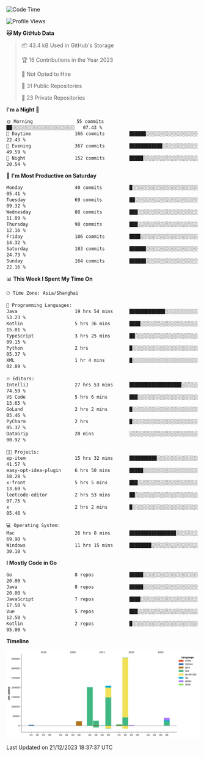 <!--START_SECTION:waka-->
![Code Time](http://img.shields.io/badge/Code%20Time-2%2C195%20hrs%2036%20mins-blue)

![Profile Views](http://img.shields.io/badge/Profile%20Views-1-blue)

**🐱 My GitHub Data** 

> 📦 43.4 kB Used in GitHub's Storage 
 > 
> 🏆 16 Contributions in the Year 2023
 > 
> 🚫 Not Opted to Hire
 > 
> 📜 31 Public Repositories 
 > 
> 🔑 23 Private Repositories 
 > 
**I'm a Night 🦉** 

```text
🌞 Morning                55 commits          ██░░░░░░░░░░░░░░░░░░░░░░░   07.43 % 
🌆 Daytime                166 commits         ██████░░░░░░░░░░░░░░░░░░░   22.43 % 
🌃 Evening                367 commits         ████████████░░░░░░░░░░░░░   49.59 % 
🌙 Night                  152 commits         █████░░░░░░░░░░░░░░░░░░░░   20.54 % 
```
📅 **I'm Most Productive on Saturday** 

```text
Monday                   40 commits          █░░░░░░░░░░░░░░░░░░░░░░░░   05.41 % 
Tuesday                  69 commits          ██░░░░░░░░░░░░░░░░░░░░░░░   09.32 % 
Wednesday                88 commits          ███░░░░░░░░░░░░░░░░░░░░░░   11.89 % 
Thursday                 90 commits          ███░░░░░░░░░░░░░░░░░░░░░░   12.16 % 
Friday                   106 commits         ████░░░░░░░░░░░░░░░░░░░░░   14.32 % 
Saturday                 183 commits         ██████░░░░░░░░░░░░░░░░░░░   24.73 % 
Sunday                   164 commits         ██████░░░░░░░░░░░░░░░░░░░   22.16 % 
```


📊 **This Week I Spent My Time On** 

```text
🕑︎ Time Zone: Asia/Shanghai

💬 Programming Languages: 
Java                     19 hrs 54 mins      █████████████░░░░░░░░░░░░   53.23 % 
Kotlin                   5 hrs 36 mins       ████░░░░░░░░░░░░░░░░░░░░░   15.01 % 
TypeScript               3 hrs 25 mins       ██░░░░░░░░░░░░░░░░░░░░░░░   09.15 % 
Python                   2 hrs               █░░░░░░░░░░░░░░░░░░░░░░░░   05.37 % 
XML                      1 hr 4 mins         █░░░░░░░░░░░░░░░░░░░░░░░░   02.89 % 

🔥 Editors: 
IntelliJ                 27 hrs 53 mins      ███████████████████░░░░░░   74.59 % 
VS Code                  5 hrs 6 mins        ███░░░░░░░░░░░░░░░░░░░░░░   13.65 % 
GoLand                   2 hrs 2 mins        █░░░░░░░░░░░░░░░░░░░░░░░░   05.46 % 
PyCharm                  2 hrs               █░░░░░░░░░░░░░░░░░░░░░░░░   05.37 % 
DataGrip                 20 mins             ░░░░░░░░░░░░░░░░░░░░░░░░░   00.92 % 

🐱‍💻 Projects: 
ep-item                  15 hrs 32 mins      ██████████░░░░░░░░░░░░░░░   41.57 % 
easy-opt-idea-plugin     6 hrs 50 mins       █████░░░░░░░░░░░░░░░░░░░░   18.28 % 
x-front                  5 hrs 5 mins        ███░░░░░░░░░░░░░░░░░░░░░░   13.60 % 
leetcode-editor          2 hrs 53 mins       ██░░░░░░░░░░░░░░░░░░░░░░░   07.75 % 
x                        2 hrs 2 mins        █░░░░░░░░░░░░░░░░░░░░░░░░   05.46 % 

💻 Operating System: 
Mac                      26 hrs 8 mins       █████████████████░░░░░░░░   69.90 % 
Windows                  11 hrs 15 mins      ████████░░░░░░░░░░░░░░░░░   30.10 % 
```

**I Mostly Code in Go** 

```text
Go                       8 repos             █████░░░░░░░░░░░░░░░░░░░░   20.00 % 
Java                     8 repos             █████░░░░░░░░░░░░░░░░░░░░   20.00 % 
JavaScript               7 repos             ████░░░░░░░░░░░░░░░░░░░░░   17.50 % 
Vue                      5 repos             ███░░░░░░░░░░░░░░░░░░░░░░   12.50 % 
Kotlin                   2 repos             █░░░░░░░░░░░░░░░░░░░░░░░░   05.00 % 
```



**Timeline**

![Lines of Code chart](https://raw.githubusercontent.com/youtiaoguagua/youtiaoguagua/master/assets/bar_graph.png)


 Last Updated on 21/12/2023 18:37:37 UTC
<!--END_SECTION:waka-->